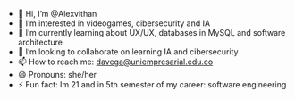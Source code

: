 - 👋 Hi, I’m @Alexvithan
- 👀 I’m interested in videogames, cibersecurity and IA
- 🌱 I’m currently learning about UX/UX, databases in MySQL and software architecture
- 💞️ I’m looking to collaborate on learning IA and cibersecurity
- 📫 How to reach me: davega@uniempresarial.edu.co 
- 😄 Pronouns: she/her
- ⚡ Fun fact: Im 21 and in 5th semester of my career: software engineering


